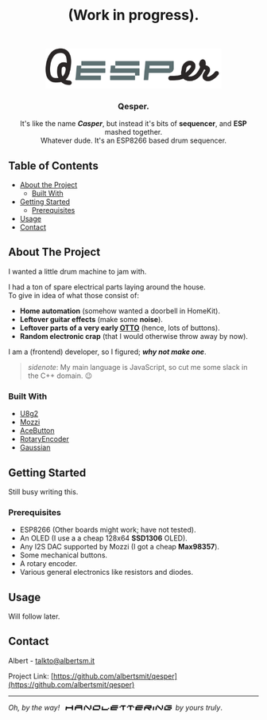 <!-- PROJECT LOGO -->
<br />
<h1 align="center">(Work in progress).</h1>

<br />
<p align="center">  
  <a href="https://github.com/albertsmit/qesper">
    <img src="images/logo.png" alt="Logo" height="80">
  </a>

  <h3 align="center">Qesper.</h3>
  <p align="center">
  It's like the name <strong><i>Casper</i></strong>, but instead it's bits of <strong>sequencer</strong>, and <strong>ESP</strong> mashed together.</br>
    Whatever dude. It's an ESP8266 based drum sequencer.
    <br />
  </p>
</p>



<!-- TABLE OF CONTENTS -->
## Table of Contents

* [About the Project](#about-the-project)
  * [Built With](#built-with)
* [Getting Started](#getting-started)
  * [Prerequisites](#prerequisites)
* [Usage](#usage)
* [Contact](#contact)


<!-- ABOUT THE PROJECT -->
## About The Project

I wanted a little drum machine to jam with.

I had a ton of spare electrical parts laying around the house.\
To give in idea of what those consist of:
- **Home automation** (somehow wanted a doorbell in HomeKit).
- **Leftover guitar effects** (make some **noise**).
- **Leftover parts of a very early [OTTO](https://github.com/OTTO-project/OTTO)** (hence, lots of buttons).
- **Random electronic crap** (that I would otherwise throw away by now).

I am a (frontend) developer, so I figured; _**why not make one**_.

> _sidenote_: My main language is JavaScript, so cut me some slack in the C++ domain. :wink:


### Built With
* [U8g2](https://github.com/olikraus/u8g2)
* [Mozzi](https://github.com/sensorium/Mozzi)
* [AceButton](https://github.com/bxparks/AceButton)
* [RotaryEncoder](https://github.com/mathertel/RotaryEncoder)
* [Gaussian](https://github.com/ivanseidel/Gaussian)


<!-- GETTING STARTED -->
## Getting Started

Still busy writing this.


### Prerequisites

- ESP8266 (Other boards might work; have not tested).
- An OLED (I use a a cheap 128x64 **SSD1306** OLED).
- Any I2S DAC supported by Mozzi (I got a cheap **Max98357**).
- Some mechanical buttons.
- A rotary encoder.
- Various general electronics like resistors and diodes.


<!-- USAGE EXAMPLES -->
## Usage

Will follow later.


<!-- CONTACT -->
## Contact

Albert - talkto@albertsm.it

Project Link: [https://github.com/albertsmit/qesper](https://github.com/albertsmit/qesper)

---

<p>
  <i>Oh, by the way!</i> &nbsp; <span><img src="images/handlettering.png" alt="handlettering" height="10">&nbsp; <i>by yours truly</i>.</span>
</p>
